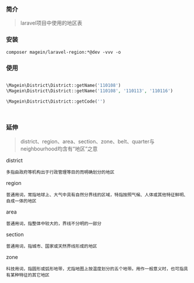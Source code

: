 ### 简介

> laravel项目中使用的地区表

### 安装

```
composer magein/laravel-region:*@dev -vvv -o
```

### 使用

```php

\Magein\District\District::getName('110108')
\Magein\District\District::getName('110108', '110113', '110116')

\Magein\District\District::getCode('')




```

### 延伸

> district、region、area、section、zone、belt、quarter与neighbourhood均含有“地区”之意

district

    多指由政府等机构出于行政管理等目的而明确划分的地区

region

    普通用词，常指地球上、大气中具有自然分界线的区域，特指按照气候、人体或其他特征鲜明、自成一体的地区

area

    普通用词，指整体中较大的，界线不分明的一部分

section

    普通用词，指城市、国家或天然界线形成的地区

zone

    科技用词，指圆形或弧形地带，尤指地图上按温度划分的五个地带。用作一般意义时，也可指具有某种特征的其它地区